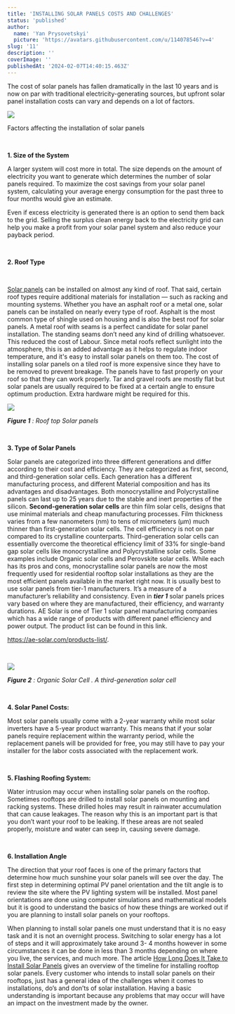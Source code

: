 ```yaml
---
title: 'INSTALLING SOLAR PANELS COSTS AND CHALLENGES'
status: 'published'
author:
  name: 'Yan Prysovetskyi'
  picture: 'https://avatars.githubusercontent.com/u/114078546?v=4'
slug: '11'
description: ''
coverImage: ''
publishedAt: '2024-02-07T14:40:15.463Z'
---
```


The cost of solar panels has fallen dramatically in the last 10 years and is now on par with traditional electricity-generating sources, but upfront solar panel installation costs can vary and depends on a lot of factors.

![](https://ae-solar.com/wp-content/uploads/2022/11/5.jpg)

Factors affecting the installation of solar panels

 

**1. Size of the System** 

A larger system will cost more in total. The size depends on the amount of electricity you want to generate which determines the number of solar panels required. To maximize the cost savings from your solar panel system, calculating your average energy consumption for the past three to four months would give an estimate.

Even if excess electricity is generated there is an option to send them back to the grid. Selling the surplus clean energy back to the electricity grid can help you make a profit from your solar panel system and also reduce your payback period.

 

**2. Roof Type** 

 

[Solar panels](https://ae-solar.com/) can be installed on almost any kind of roof. That said, certain roof types require additional materials for installation — such as racking and mounting systems. Whether you have an asphalt roof or a metal one, solar panels can be installed on nearly every type of roof. Asphalt is the most common type of shingle used on housing and is also the best roof for solar panels. A metal roof with seams is a perfect candidate for solar panel installation. The standing seams don’t need any kind of drilling whatsoever. This reduced the cost of Labour. Since metal roofs reflect sunlight into the atmosphere, this is an added advantage as it helps to regulate indoor temperature, and it's easy to install solar panels on them too. The cost of installing solar panels on a tiled roof is more expensive since they have to be removed to prevent breakage. The panels have to fast properly on your roof so that they can work properly. Tar and gravel roofs are mostly flat but solar panels are usually required to be fixed at a certain angle to ensure optimum production. Extra hardware might be required for this.

![](https://ae-solar.com/wp-content/uploads/2022/11/7.jpg)

***Figure 1*** *: Roof top Solar panels*

 

**3. Type of Solar Panels**

Solar panels are categorized into three different generations and differ according to their cost and efficiency. They are categorized as first, second, and third-generation solar cells. Each generation has a different manufacturing process, and different Material composition and has its advantages and disadvantages. Both monocrystalline and Polycrystalline panels can last up to 25 years due to the stable and inert properties of the silicon. **Second-generation solar cells** are thin film solar cells, designs that use minimal materials and cheap manufacturing processes. Film thickness varies from a few nanometers (nm) to tens of micrometers (µm) much thinner than first-generation solar cells. The cell efficiency is not on par compared to its crystalline counterparts. Third-generation solar cells can essentially overcome the theoretical efficiency limit of 33% for single-band gap solar cells like monocrystalline and Polycrystalline solar cells. Some examples include Organic solar cells and Perovskite solar cells. While each has its pros and cons, monocrystalline solar panels are now the most frequently used for residential rooftop solar installations as they are the most efficient panels available in the market right now. It is usually best to use solar panels from tier-1 manufacturers. It’s a measure of a manufacturer’s reliability and consistency. Even in ***tier 1*** solar panels prices vary based on where they are manufactured, their efficiency, and warranty durations. AE Solar is one of Tier 1 solar panel manufacturing companies which has a wide range of products with different panel efficiency and power output. The product list can be found in this link.

<https://ae-solar.com/products-list/>.

 

![](https://ae-solar.com/wp-content/uploads/2022/11/3-1-1024x623.jpg)

***Figure 2*** *: Organic Solar Cell . A third-generation solar cell*

 

**4. Solar Panel Costs:**

Most solar panels usually come with a 2-year warranty while most solar inverters have a 5-year product warranty. This means that if your solar panels require replacement within the warranty period, while the replacement panels will be provided for free, you may still have to pay your installer for the labor costs associated with the replacement work.

 

**5. Flashing Roofing System:** 

Water intrusion may occur when installing solar panels on the rooftop. Sometimes rooftops are drilled to install solar panels on mounting and racking systems. These drilled holes may result in rainwater accumulation that can cause leakages. The reason why this is an important part is that you don’t want your roof to be leaking. If these areas are not sealed properly, moisture and water can seep in, causing severe damage.

 

**6. Installation Angle** 

The direction that your roof faces is one of the primary factors that determine how much sunshine your solar panels will see over the day. The first step in determining optimal PV panel orientation and the tilt angle is to review the site where the PV lighting system will be installed. Most panel orientations are done using computer simulations and mathematical models but it is good to understand the basics of how these things are worked out if you are planning to install solar panels on your rooftops.

When planning to install solar panels one must understand that it is no easy task and it is not an overnight process. Switching to solar energy has a lot of steps and it will approximately take around 3- 4 months however in some circumstances it can be done in less than 3 months depending on where you live, the services, and much more. The article [How Long Does It Take to Install Solar Panels](https://ae-solar.com/how-long-does-it-take-to-install-solar-panels/) gives an overview of the timeline for installing rooftop solar panels. Every customer who intends to install solar panels on their rooftops, just has a general idea of the challenges when it comes to installations, do’s and don’ts of solar installation. Having a basic understanding is important because any problems that may occur will have an impact on the investment made by the owner.